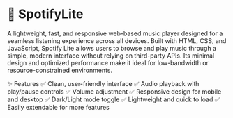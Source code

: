 # 🎵  SpotifyLite
A lightweight, fast, and responsive web-based music player designed for a seamless listening experience across all devices. Built with HTML, CSS, and JavaScript, Spotify Lite allows users to browse and play music through a simple, modern interface without relying on third-party APIs. Its minimal design and optimized performance make it ideal for low-bandwidth or resource-constrained environments.

✨ Features
✅ Clean, user-friendly interface
✅ Audio playback with play/pause controls
✅ Volume adjustment
✅ Responsive design for mobile and desktop
✅ Dark/Light mode toggle
✅ Lightweight and quick to load
✅ Easily extendable for more features

